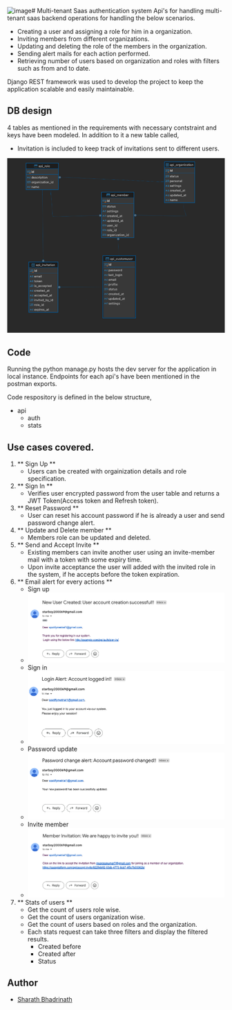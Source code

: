 ![image](https://github.com/user-attachments/assets/7b00dd3a-8d9c-4844-9504-629c7471d91d)# Multi-tenant Saas authentication system
Api's for handling multi-tenant saas backend operations for handling the below scenarios.
- Creating a user and assigning a role for him in a organization.
- Inviting members from different organizations.
- Updating and deleting the role of the members in the organization.
- Sending alert mails for each action performed.
- Retrieving number of users based on organization and roles with filters such as from and to date.

Django REST framework was used to develop the project to keep the application scalable and easily maintainable.

## DB design
4 tables as mentioned in the requirements with necessary contstraint and keys have been modeled. In addition to it a
new table called,
- Invitation
is included to keep track of invitations sent to different users.

![Database Schema](https://github.com/iamLUCISTAR/AuthService/blob/master/Screenshot%202024-09-14%20at%2012.14.31%20PM.png?raw=true)


## Code

Running the python manage.py hosts the dev server for the application in local instance. 
Endpoints for each api's have been mentioned in the postman exports.

Code respository is defined in the below structure,

- api
  - auth
  - stats

## Use cases covered.

1. ** Sign Up **
   - Users can be created with orgainization details and role specification.
2. ** Sign In **
   - Verifies user encrypted password from the user table and returns a JWT Token(Access token and Refresh token).
3. ** Reset Password **
   - User can reset his account password if he is already a user and send password change alert.
4. ** Update and Delete member **
   - Members role can be updated and deleted.
5. ** Send and Accept Invite **
   - Existing members can invite another user using an invite-member mail with a token with some expiry time.
   - Upon invite acceptance the user will added with the invited role in the system, if he accepts before the token expiration.
6. ** Email alert for every actions **
   - Sign up
   - ![Sign up](https://github.com/iamLUCISTAR/AuthService/blob/master/Screenshot%202024-09-14%20at%2011.49.23%20AM.png?raw=true)
   - Sign in
   - ![Sign in](https://github.com/iamLUCISTAR/AuthService/blob/master/Screenshot%202024-09-14%20at%2011.49.32%20AM.png?raw=true)
   - Password update
   - ![Password change](https://github.com/iamLUCISTAR/AuthService/blob/master/Screenshot%202024-09-14%20at%2011.49.43%20AM.png?raw=true)
   - Invite member
   - ![Invite member](https://github.com/iamLUCISTAR/AuthService/blob/master/Screenshot%202024-09-14%20at%2011.49.52%20AM.png?raw=true)
7. ** Stats of users **
   - Get the count of users role wise.
   - Get the count of users organization wise.
   - Get the count of users based on roles and the organization.
   - Each stats request can take three filters and display the filtered results.
     - Created before
     - Created after
     - Status

## Author

- [Sharath Bhadrinath](https://github.com/iamLUCISTAR)
